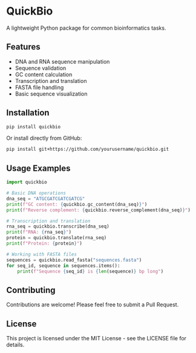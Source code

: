 # QuickBio

A lightweight Python package for common bioinformatics tasks.

## Features

* DNA and RNA sequence manipulation
* Sequence validation
* GC content calculation
* Transcription and translation
* FASTA file handling
* Basic sequence visualization

## Installation

```bash
pip install quickbio
```

Or install directly from GitHub:

```bash
pip install git+https://github.com/yourusername/quickbio.git
```

## Usage Examples

```python
import quickbio

# Basic DNA operations
dna_seq = "ATGCGATCGATCGATCG"
print(f"GC content: {quickbio.gc_content(dna_seq)}")
print(f"Reverse complement: {quickbio.reverse_complement(dna_seq)}")

# Transcription and translation
rna_seq = quickbio.transcribe(dna_seq)
print(f"RNA: {rna_seq}")
protein = quickbio.translate(rna_seq)
print(f"Protein: {protein}")

# Working with FASTA files
sequences = quickbio.read_fasta("sequences.fasta")
for seq_id, sequence in sequences.items():
    print(f"Sequence {seq_id} is {len(sequence)} bp long")
```

## Contributing

Contributions are welcome! Please feel free to submit a Pull Request.

## License

This project is licensed under the MIT License - see the LICENSE file for details.